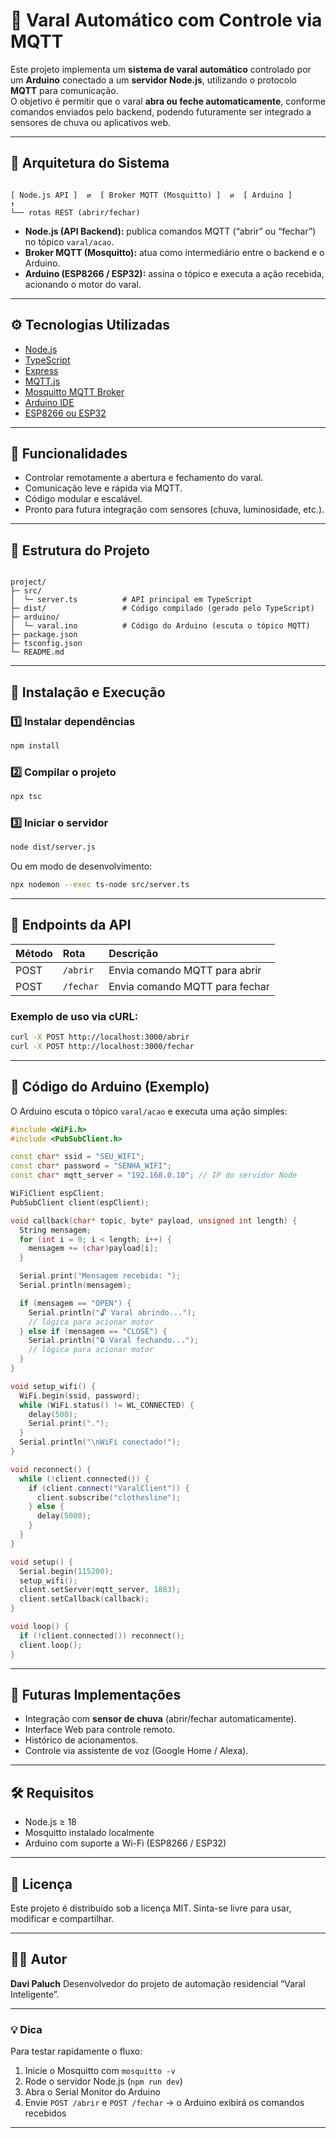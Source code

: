 # 🧺 Varal Automático com Controle via MQTT

Este projeto implementa um **sistema de varal automático** controlado por um **Arduino** conectado a um **servidor Node.js**, utilizando o protocolo **MQTT** para comunicação.  
O objetivo é permitir que o varal **abra ou feche automaticamente**, conforme comandos enviados pelo backend, podendo futuramente ser integrado a sensores de chuva ou aplicativos web.

---

## 🧩 Arquitetura do Sistema

```

[ Node.js API ]  ⇄  [ Broker MQTT (Mosquitto) ]  ⇄  [ Arduino ]
↑
└── rotas REST (abrir/fechar)

```

- **Node.js (API Backend):** publica comandos MQTT (“abrir” ou “fechar”) no tópico `varal/acao`.
- **Broker MQTT (Mosquitto):** atua como intermediário entre o backend e o Arduino.
- **Arduino (ESP8266 / ESP32):** assina o tópico e executa a ação recebida, acionando o motor do varal.

---

## ⚙️ Tecnologias Utilizadas

- [Node.js](https://nodejs.org/)
- [TypeScript](https://www.typescriptlang.org/)
- [Express](https://expressjs.com/)
- [MQTT.js](https://github.com/mqttjs/MQTT.js)
- [Mosquitto MQTT Broker](https://mosquitto.org/)
- [Arduino IDE](https://www.arduino.cc/en/software)
- [ESP8266 ou ESP32](https://www.espressif.com/)

---

## 🚀 Funcionalidades

- Controlar remotamente a abertura e fechamento do varal.
- Comunicação leve e rápida via MQTT.
- Código modular e escalável.
- Pronto para futura integração com sensores (chuva, luminosidade, etc.).

---

## 📂 Estrutura do Projeto

```

project/
├─ src/
│  └─ server.ts          # API principal em TypeScript
├─ dist/                 # Código compilado (gerado pelo TypeScript)
├─ arduino/
│  └─ varal.ino          # Código do Arduino (escuta o tópico MQTT)
├─ package.json
├─ tsconfig.json
└─ README.md

````

---

## 🔧 Instalação e Execução

### 1️⃣ Instalar dependências

```bash
npm install
````

### 2️⃣ Compilar o projeto

```bash
npx tsc
```

### 3️⃣ Iniciar o servidor

```bash
node dist/server.js
```

Ou em modo de desenvolvimento:

```bash
npx nodemon --exec ts-node src/server.ts
```

---

## 📡 Endpoints da API

| Método | Rota      | Descrição                      |
| :----- | :-------- | :----------------------------- |
| POST   | `/abrir`  | Envia comando MQTT para abrir  |
| POST   | `/fechar` | Envia comando MQTT para fechar |

### Exemplo de uso via cURL:

```bash
curl -X POST http://localhost:3000/abrir
curl -X POST http://localhost:3000/fechar
```

---

## 🤖 Código do Arduino (Exemplo)

O Arduino escuta o tópico `varal/acao` e executa uma ação simples:

```cpp
#include <WiFi.h>
#include <PubSubClient.h>

const char* ssid = "SEU_WIFI";
const char* password = "SENHA_WIFI";
const char* mqtt_server = "192.168.0.10"; // IP do servidor Node

WiFiClient espClient;
PubSubClient client(espClient);

void callback(char* topic, byte* payload, unsigned int length) {
  String mensagem;
  for (int i = 0; i < length; i++) {
    mensagem += (char)payload[i];
  }

  Serial.print("Mensagem recebida: ");
  Serial.println(mensagem);

  if (mensagem == "OPEN") {
    Serial.println("🔓 Varal abrindo...");
    // lógica para acionar motor
  } else if (mensagem == "CLOSE") {
    Serial.println("🔒 Varal fechando...");
    // lógica para acionar motor
  }
}

void setup_wifi() {
  WiFi.begin(ssid, password);
  while (WiFi.status() != WL_CONNECTED) {
    delay(500);
    Serial.print(".");
  }
  Serial.println("\nWiFi conectado!");
}

void reconnect() {
  while (!client.connected()) {
    if (client.connect("VaralClient")) {
      client.subscribe("clothesline");
    } else {
      delay(5000);
    }
  }
}

void setup() {
  Serial.begin(115200);
  setup_wifi();
  client.setServer(mqtt_server, 1883);
  client.setCallback(callback);
}

void loop() {
  if (!client.connected()) reconnect();
  client.loop();
}
```

---

## 🧠 Futuras Implementações

* Integração com **sensor de chuva** (abrir/fechar automaticamente).
* Interface Web para controle remoto.
* Histórico de acionamentos.
* Controle via assistente de voz (Google Home / Alexa).

---

## 🛠️ Requisitos

* Node.js ≥ 18
* Mosquitto instalado localmente
* Arduino com suporte a Wi-Fi (ESP8266 / ESP32)

---

## 📜 Licença

Este projeto é distribuído sob a licença MIT.
Sinta-se livre para usar, modificar e compartilhar.

---

## 👨‍💻 Autor

**Davi Paluch**
Desenvolvedor do projeto de automação residencial “Varal Inteligente”.

---

### 💡 Dica

Para testar rapidamente o fluxo:

1. Inicie o Mosquitto com `mosquitto -v`
2. Rode o servidor Node.js (`npm run dev`)
3. Abra o Serial Monitor do Arduino
4. Envie `POST /abrir` e `POST /fechar`
   → o Arduino exibirá os comandos recebidos

---
